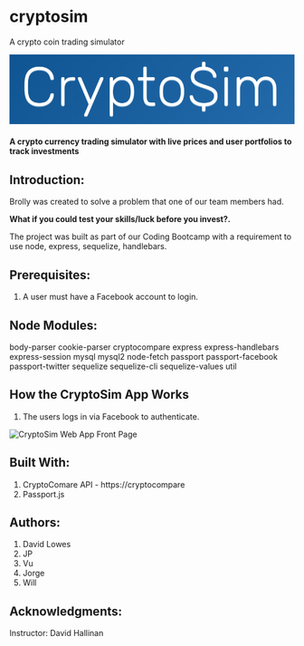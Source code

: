 # cryptosim
A crypto coin trading simulator

![CryptoSim Web App Logo](cryptosim-logo.png "CryptoSim Logo")

#### A crypto currency trading simulator with live prices and user portfolios to track investments

## Introduction:
Brolly was created to solve a problem that one of our team members had. 

**What if you could test your skills/luck before you invest?.**

The project was built as part of our Coding Bootcamp with a requirement to use node, express, sequelize, handlebars. 

## Prerequisites:
1. A user must have a Facebook account to login.

## Node Modules:
body-parser
cookie-parser
cryptocompare
express
express-handlebars
express-session
mysql
mysql2
node-fetch
passport
passport-facebook
passport-twitter
sequelize
sequelize-cli
sequelize-values
util

## How the CryptoSim App Works
1. The users logs in via Facebook to authenticate.


![CryptoSim Web App Front Page](https://thewillwill.github.io/cryptosim/walkthrough.gif "CryptoSim Front Page")


## Built With:
1. CryptoComare API - https://cryptocompare
2. Passport.js


## Authors:
1. David Lowes
2. JP
2. Vu
3. Jorge
4. Will

## Acknowledgments:
Instructor: David Hallinan

